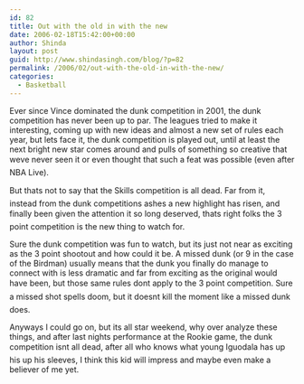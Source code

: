 ```yaml
---
id: 82
title: Out with the old in with the new
date: 2006-02-18T15:42:00+00:00
author: Shinda
layout: post
guid: http://www.shindasingh.com/blog/?p=82
permalink: /2006/02/out-with-the-old-in-with-the-new/
categories:
  - Basketball
---
```

Ever since Vince dominated the dunk competition in 2001, the dunk competition has never been up to par. The leagues tried to make it interesting, coming up with new ideas and almost a new set of rules each year, but lets face it, the dunk competition is played out, until at least the next bright new star comes around and pulls of something so creative that weve never seen it or even thought that such a feat was possible (even after NBA Live).

But thats not to say that the Skills competition is all dead. Far from it, instead from the dunk competitions ashes a new highlight has risen, and finally been given the attention it so long deserved, thats right folks the 3 point competition is the new thing to watch for.

Sure the dunk competition was fun to watch, but its just not near as exciting as the 3 point shootout and how could it be. A missed dunk (or 9 in the case of the Birdman) usually means that the dunk you finally do manage to connect with is less dramatic and far from exciting as the original would have been, but those same rules dont apply to the 3 point competition. Sure a missed shot spells doom, but it doesnt kill the moment like a missed dunk does.

Anyways I could go on, but its all star weekend, why over analyze these things, and after last nights performance at the Rookie game, the dunk competition isnt all dead, after all who knows what young Iguodala has up his up his sleeves, I think this kid will impress and maybe even make a believer of me yet.